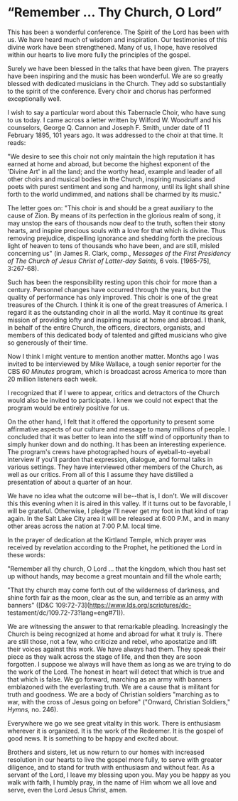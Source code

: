 # “Remember … Thy Church, O Lord”

This has been a wonderful conference. The Spirit of the Lord has been with us.
We have heard much of wisdom and inspiration. Our testimonies of this divine
work have been strengthened. Many of us, I hope, have resolved within our
hearts to live more fully the principles of the gospel.

Surely we have been blessed in the talks that have been given. The prayers
have been inspiring and the music has been wonderful. We are so greatly
blessed with dedicated musicians in the Church. They add so substantially to
the spirit of the conference. Every choir and chorus has performed
exceptionally well.

I wish to say a particular word about this Tabernacle Choir, who have sung to
us today. I came across a letter written by Wilford W. Woodruff and his
counselors, George Q. Cannon and Joseph F. Smith, under date of 11 February
1895, 101 years ago. It was addressed to the choir at that time. It reads:

"We desire to see this choir not only maintain the high reputation it has
earned at home and abroad, but become the highest exponent of the 'Divine Art'
in all the land; and the worthy head, example and leader of all other choirs
and musical bodies in the Church, inspiring musicians and poets with purest
sentiment and song and harmony, until its light shall shine forth to the world
undimmed, and nations shall be charmed by its music."

The letter goes on: "This choir is and should be a great auxiliary to the
cause of Zion. By means of its perfection in the glorious realm of song, it
may unstop the ears of thousands now deaf to the truth, soften their stony
hearts, and inspire precious souls with a love for that which is divine. Thus
removing prejudice, dispelling ignorance and shedding forth the precious light
of heaven to tens of thousands who have been, and are still, misled concerning
us" (in James R. Clark, comp., _Messages of the First Presidency of The Church
of Jesus Christ of Latter-day Saints,_ 6 vols. [1965-75], 3:267-68).

Such has been the responsibility resting upon this choir for more than a
century. Personnel changes have occurred through the years, but the quality of
performance has only improved. This choir is one of the great treasures of the
Church. I think it is one of the great treasures of America. I regard it as
the outstanding choir in all the world. May it continue its great mission of
providing lofty and inspiring music at home and abroad. I thank, in behalf of
the entire Church, the officers, directors, organists, and members of this
dedicated body of talented and gifted musicians who give so generously of
their time.

Now I think I might venture to mention another matter. Months ago I was
invited to be interviewed by Mike Wallace, a tough senior reporter for the CBS
_60 Minutes_ program, which is broadcast across America to more than 20
million listeners each week.

I recognized that if I were to appear, critics and detractors of the Church
would also be invited to participate. I knew we could not expect that the
program would be entirely positive for us.

On the other hand, I felt that it offered the opportunity to present some
affirmative aspects of our culture and message to many millions of people. I
concluded that it was better to lean into the stiff wind of opportunity than
to simply hunker down and do nothing. It has been an interesting experience.
The program's crews have photographed hours of eyeball-to-eyeball interview if
you'll pardon that expression, dialogue, and formal talks in various settings.
They have interviewed other members of the Church, as well as our critics.
From all of this I assume they have distilled a presentation of about a
quarter of an hour.

We have no idea what the outcome will be--that is, I don't. We will discover
this this evening when it is aired in this valley. If it turns out to be
favorable, I will be grateful. Otherwise, I pledge I'll never get my foot in
that kind of trap again. In the Salt Lake City area it will be released at
6:00 P.M., and in many other areas across the nation at 7:00 P.M. local time.

In the prayer of dedication at the Kirtland Temple, which prayer was received
by revelation according to the Prophet, he petitioned the Lord in these words:

"Remember all thy church, O Lord ... that the kingdom, which thou hast set up
without hands, may become a great mountain and fill the whole earth;

"That thy church may come forth out of the wilderness of darkness, and shine
forth fair as the moon, clear as the sun, and terrible as an army with
banners" ([D&amp;C 109:72-73](https://www.lds.org/scriptures/dc-
testament/dc/109.72-73?lang=eng#71)).

We are witnessing the answer to that remarkable pleading. Increasingly the
Church is being recognized at home and abroad for what it truly is. There are
still those, not a few, who criticize and rebel, who apostatize and lift their
voices against this work. We have always had them. They speak their piece as
they walk across the stage of life, and then they are soon forgotten. I
suppose we always will have them as long as we are trying to do the work of
the Lord. The honest in heart will detect that which is true and that which is
false. We go forward, marching as an army with banners emblazoned with the
everlasting truth. We are a cause that is militant for truth and goodness. We
are a body of Christian soldiers "marching as to war, with the cross of Jesus
going on before" ("Onward, Christian Soldiers," _Hymns,_ no. 246).

Everywhere we go we see great vitality in this work. There is enthusiasm
wherever it is organized. It is the work of the Redeemer. It is the gospel of
good news. It is something to be happy and excited about.

Brothers and sisters, let us now return to our homes with increased resolution
in our hearts to live the gospel more fully, to serve with greater diligence,
and to stand for truth with enthusiasm and without fear. As a servant of the
Lord, I leave my blessing upon you. May you be happy as you walk with faith, I
humbly pray, in the name of Him whom we all love and serve, even the Lord
Jesus Christ, amen.

